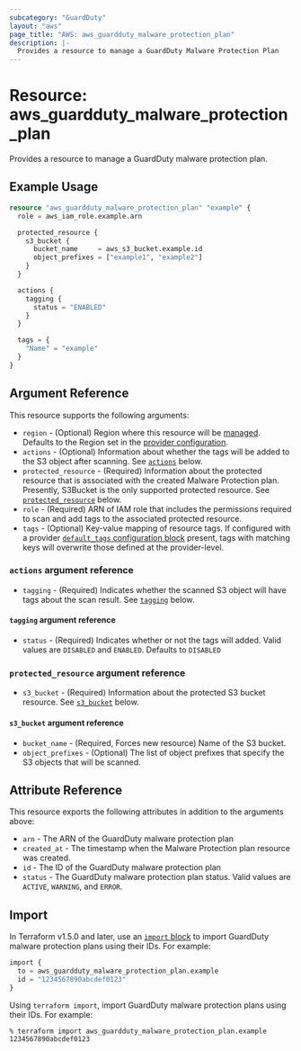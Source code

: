 ```yaml
---
subcategory: "GuardDuty"
layout: "aws"
page_title: "AWS: aws_guardduty_malware_protection_plan"
description: |-
  Provides a resource to manage a GuardDuty Malware Protection Plan
---
```


# Resource: aws_guardduty_malware_protection_plan

Provides a resource to manage a GuardDuty malware protection plan.

## Example Usage

```terraform
resource "aws_guardduty_malware_protection_plan" "example" {
  role = aws_iam_role.example.arn

  protected_resource {
    s3_bucket {
      bucket_name     = aws_s3_bucket.example.id
      object_prefixes = ["example1", "example2"]
    }
  }

  actions {
    tagging {
      status = "ENABLED"
    }
  }

  tags = {
    "Name" = "example"
  }
}
```

## Argument Reference

This resource supports the following arguments:

* `region` - (Optional) Region where this resource will be [managed](https://docs.aws.amazon.com/general/latest/gr/rande.html#regional-endpoints). Defaults to the Region set in the [provider configuration](https://registry.terraform.io/providers/hashicorp/aws/latest/docs#aws-configuration-reference).
* `actions` - (Optional) Information about whether the tags will be added to the S3 object after scanning. See [`actions`](#actions-argument-reference) below.
* `protected_resource` - (Required) Information about the protected resource that is associated with the created Malware Protection plan. Presently, S3Bucket is the only supported protected resource. See [`protected_resource`](#protected_resource-argument-reference) below.
* `role` - (Required) ARN of IAM role that includes the permissions required to scan and add tags to the associated protected resource.
* `tags` - (Optional) Key-value mapping of resource tags. If configured with a provider [`default_tags` configuration block](https://registry.terraform.io/providers/hashicorp/aws/latest/docs#default_tags-configuration-block) present, tags with matching keys will overwrite those defined at the provider-level.

### `actions` argument reference

* `tagging` - (Required) Indicates whether the scanned S3 object will have tags about the scan result. See [`tagging`](#tagging-argument-reference) below.

#### `tagging` argument reference

* `status` - (Required) Indicates whether or not the tags will added. Valid values are `DISABLED` and `ENABLED`. Defaults to `DISABLED`

### `protected_resource` argument reference

* `s3_bucket` - (Required) Information about the protected S3 bucket resource. See [`s3_bucket`](#s3_bucket-argument-reference) below.

#### `s3_bucket` argument reference

* `bucket_name` - (Required, Forces new resource) Name of the S3 bucket.
* `object_prefixes` - (Optional) The list of object prefixes that specify the S3 objects that will be scanned.

## Attribute Reference

This resource exports the following attributes in addition to the arguments above:

* `arn` - The ARN of the GuardDuty malware protection plan
* `created_at` - The timestamp when the Malware Protection plan resource was created.
* `id` - The ID of the GuardDuty malware protection plan
* `status` - The GuardDuty malware protection plan status. Valid values are `ACTIVE`, `WARNING`, and `ERROR`.

## Import

In Terraform v1.5.0 and later, use an [`import` block](https://developer.hashicorp.com/terraform/language/import) to import GuardDuty malware protection plans using their IDs. For example:

```terraform
import {
  to = aws_guardduty_malware_protection_plan.example
  id = "1234567890abcdef0123"
}
```

Using `terraform import`, import GuardDuty malware protection plans using their IDs. For example:

```console
% terraform import aws_guardduty_malware_protection_plan.example 1234567890abcdef0123
```
